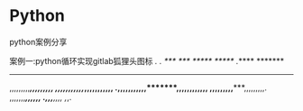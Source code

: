 # Python
python案例分享

案例一:python循环实现gitlab狐狸头图标
     *.                  *.
     ***                 ***
    *****               *****
   .******             *******
   ********            ********
  ,,,,,,,,,***********,,,,,,,,, 
 ,,,,,,,,,,,*********,,,,,,,,,,, 
 .,,,,,,,,,,,*******,,,,,,,,,,,,
     ,,,,,,,,,*****,,,,,,,,,.
        ,,,,,,,****,,,,,,
           .,,,***,,,,
               ,*,.